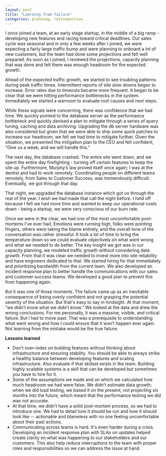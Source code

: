 ```yaml
---
layout: post
title: "Learning from failure"
categories: planning, retrospective
---
```

I once joined a team, at an early stage startup, in the middle of a big ramp - developing new features and racing toward critical deadlines. Our sales cycle was seasonal and in only a few weeks after I joined, we were expecting a fairly large traffic bump and were planning to onboard a lot of new customers, but the team had done some projections and felt well prepared. As soon as I joined, I reviewed the projections, capacity planning that was done and felt there was enough headroom for the expected growth.

Ahead of the expected traffic growth, we started to see troubling patterns during peak traffic times. Intermittent reports of site slow downs began to increase. Error rates due to timeouts became more frequent. It began to be clear that we were hitting performance bottlenecks in the system. Immediately we started a warroom to evaluate root causes and next steps.

While these signals were concerning, there was confidence that we had time. We quickly pointed to the database server as the performance bottleneck and quickly devised a plan to mitigate through a series of query tuning, caching and data archiving. Upgrading the db server hardware was also considered but given that we were able to ship some quick patches to increase our headroom, we felt we had time to mitigate further. Given the situation, we presented the mitigation plan to the CEO and felt confident, “Give us a week, and we will handle this.”

The next day, the database crashed. The entire site went down, and we spent the entire day firefighting - turning off certain features to keep the site up. Furthermore, Murphy’s law proved itself once again; I was at the dentist and had to work remotely. Coordinating people on different teams remotely, from Sales to Customer Success, was tremendously difficult. Eventually, we got through that day. 

That night, we upgraded the database instance which got us through the rest of the year. I wish we had made that call the night before. I held off because I felt we had more time and wanted to keep our operational costs down - being a startup, we were very conscious of our burn rate.

Once we were in the clear, we had one of the most uncomfortable post-mortems I've ever had. Emotions were running high, folks were pointing fingers, others were taking the blame entirely, and the overall tone of the conversation was rather stressful. It took a lot of time to bring the temperature down so we could evaluate objectively on what went wrong and what we needed to do better. The key insight we got was in our capacity planning, we modeled traffic growth without considering data growth. From that it was clear we needed to invest more into site reliability and have engineers dedicated to that. We started hiring for that immediately and prioritizing bandwidth from the current team. We also developed an incident response plan to better handle the communications with our sales and customer success teams. We developed a good plan to prevent this from happening again. 

But it was one of those moments. The failure came up as an inevitable consequence of being overly confident and not grasping the potential severity of the situation. But that's easy to say in hindsight. At that moment, “we didn’t know what we didn’t know.” We looked at the data and drew the wrong conclusions. For me personally, it was a massive, visible, and critical failure. But I had to move past. That was a prerequisite to understanding what went wrong and how I could ensure that it won’t happen ever again. Not learning from the mistake would be the true failure.

**Lessons learned**
- Don't over-index on building features without thinking about infrastructure and ensuring stability. You should be able to always strike a healthy balance between developing features and scaling infrastructure. Also evaluate if that skillset exists in the team. Building highly scalable systems is a skill that can be developed but sometimes you have to hire for it.
- Some of the assumptions we made and on which we calculated how much headroom we had were false. We didn’t estimate data growth; when we did load testing, we based it on the present, not projecting six months into the future, which meant that the performance testing we did was not accurate. 
- At that time, we didn’t have a solid post-mortem process, so we had to introduce one. We had to detail how it should be run and how it should look like -- actionable and blameless with no one feeling uncomfortable about their past actions. 
- Communicating across teams is hard. It's even harder during a crisis. Developing an incident response plan with SLAs on updates helped create clarity on what was happening to our stakeholders and our customers. This also help reduce interruptions to the team with proper roles and responsibilities so we can address the issue at hand.
